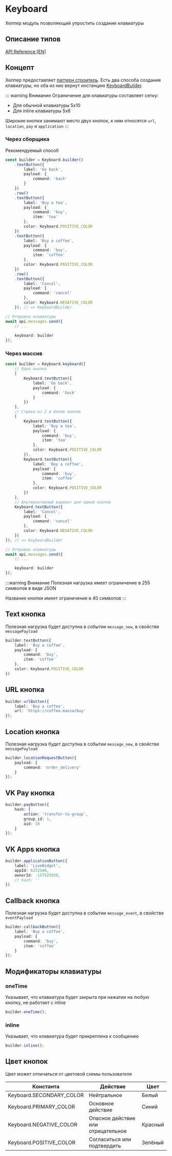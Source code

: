 # Keyboard

Хелпер модуль позволяющий упростить создание клавиатуры

## Описание типов

[API Reference [EN]](https://negezor.github.io/vk-io/references/vk-io/classes/Keyboard.html)

## Концепт

Хелпер предоставляет [паттерн строитель](https://en.wikipedia.org/wiki/Builder_pattern). Есть два способа создания клавиатуры, но оба из них вернут инстанцию [KeyboardBuilder](https://negezor.github.io/vk-io/references/vk-io/classes/KeyboardBuilder.html).

::: warning Внимание
Ограничение для клавиатуры составляет сетку:
- Для обычной клавиатуры 5x10
- Для inline клавиатуры  5x6

Широкие кнопки занимают место двух кнопок, к ним относятся `url`, `location`, `pay` и `application`
:::

### Через сборщика
Рекомендуемый способ

```ts
const builder = Keyboard.builder()
	.textButton({
		label: 'Go back',
		payload: {
			command: 'back'
		}
	})
	.row()
	.textButton({
		label: 'Buy a tea',
		payload: {
			command: 'buy',
			item: 'tea'
		},
		color: Keyboard.POSITIVE_COLOR
	})
	.textButton({
		label: 'Buy a coffee',
		payload: {
			command: 'buy',
			item: 'coffee'
		},
		color: Keyboard.POSITIVE_COLOR
	})
	.row()
	.textButton({
		label: 'Cancel',
		payload: {
			command: 'cancel'
		},
		color: Keyboard.NEGATIVE_COLOR
	}); // => KeyboardBuilder

// Отправка клавиатуры
await api.messages.send({
	// ...
	
	keyboard: builder
});
```

### Через массив

```ts
const builder = Keyboard.keyboard([
	// Одна кнопка
	[
		Keyboard.textButton({
			label: 'Go back',
			payload: {
				command: 'back'
			}
		})
	],
	// Строка из 2 и более кнопок
	[
		Keyboard.textButton({
			label: 'Buy a tea',
			payload: {
				command: 'buy',
				item: 'tea'
			},
			color: Keyboard.POSITIVE_COLOR
		}),
		Keyboard.textButton({
			label: 'Buy a coffee',
			payload: {
				command: 'buy',
				item: 'coffee'
			},
			color: Keyboard.POSITIVE_COLOR
		})
	],
	// Альтернативный вариант для одной кнопки
	Keyboard.textButton({
		label: 'Cancel',
		payload: {
			command: 'cancel'
		},
		color: Keyboard.NEGATIVE_COLOR
	})
]); // => KeyboardBuilder

// Отправка клавиатуры
await api.messages.send({
	// ...

	keyboard: builder
});
```

:::warning Внимание
Полезная нагрузка имеет ограничение в 255 символов в виде JSON

Название кнопки имеет ограничение в 40 символов
:::

## Text кнопка
Полезная нагрузка будет доступна в событии `message_new`, в свойстве `messagePayload`

```ts
builder.textButton({
	label: 'Buy a coffee',
	payload: {
		command: 'buy',
		item: 'coffee'
	},
	color: Keyboard.POSITIVE_COLOR
})
```

## URL кнопка

```ts
builder.urlButton({
	label: 'Buy a coffee',
	url: 'https://coffee.mania/buy'
});
```

## Location кнопка
Полезная нагрузка будет доступна в событии `message_new`, в свойстве `messagePayload`

```ts
builder.locationRequestButton({
	payload: {
		command: 'order_delivery'
	}
});
```

## VK Pay кнопка

```ts
builder.payButton({
	hash: {
		action: 'transfer-to-group',
		group_id: 1,
		aid: 10
	}
});
```

## VK Apps кнопка

```ts
builder.applicationButton({
	label: 'LiveWidget',
	appId: 6232540,
	ownerId: -157525928,
	// hash: ''
})
```

## Callback кнопка
Полезная нагрузка будет доступна в событии `message_event`, в свойстве `eventPayload`

```ts
builder.callbackButton({
	label: 'Buy a coffee',
	payload: {
		command: 'buy',
		item: 'coffee'
	}
});
```

## Модификаторы клавиатуры

### oneTime
Указывает, что клавиатура будет закрыта при нажатии на любую кнопку, не работает с inline

```ts
builder.oneTime();
```

### inline
Указывает, что клавиатура будет прикреплена к сообщению

```ts
builder.inline();
```

## Цвет кнопок

Цвет может отличаться от цветовой схемы пользователя

| Константа                | Действие                           | Цвет    |
|--------------------------|------------------------------------|---------|
| Keyboard.SECONDARY_COLOR | Нейтральное                        | Белый   |
| Keyboard.PRIMARY_COLOR   | Основное действие                  | Синий   |
| Keyboard.NEGATIVE_COLOR  | Опасное действие или отрицательное | Красный |
| Keyboard.POSITIVE_COLOR  | Согласиться или подтвердить        | Зелёный |
